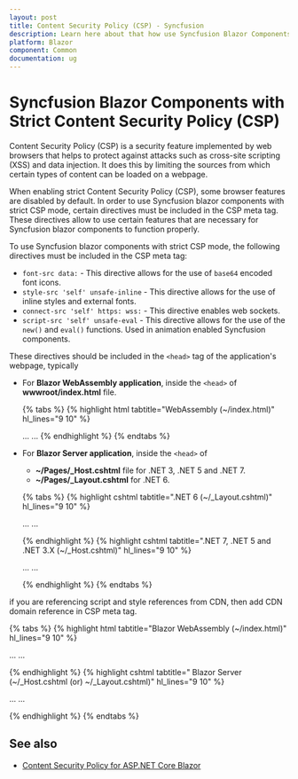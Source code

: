 ```yaml
---
layout: post
title: Content Security Policy (CSP) - Syncfusion
description: Learn here about that how use Syncfusion Blazor Components with strict Content Security Policy (CSP).
platform: Blazor
component: Common
documentation: ug
---
```


# Syncfusion Blazor Components with Strict Content Security Policy (CSP)

Content Security Policy (CSP) is a security feature implemented by web browsers that helps to protect against attacks such as cross-site scripting (XSS) and data injection. It does this by limiting the sources from which certain types of content can be loaded on a webpage.

When enabling strict Content Security Policy (CSP), some browser features are disabled by default. In order to use Syncfusion blazor components with strict CSP mode, certain directives must be included in the CSP meta tag. These directives allow to use certain features that are necessary for Syncfusion blazor components to function properly.

To use Syncfusion blazor components with strict CSP mode, the following directives must be included in the CSP meta tag:

* `font-src data:` - This directive allows for the use of `base64` encoded font icons.
* `style-src 'self' unsafe-inline` - This directive allows for the use of inline styles and external fonts.
* `connect-src 'self' https: wss:` - This directive enables web sockets.
* `script-src 'self' unsafe-eval` - This directive allows for the use of the `new()` and `eval()` functions. Used in animation enabled Syncfusion components.

These directives should be included in the `<head>` tag of the application's webpage, typically
* For **Blazor WebAssembly application**, inside the `<head>` of **wwwroot/index.html** file.

    {% tabs %}
    {% highlight html tabtitle="WebAssembly (~/index.html)" hl_lines="9 10" %}
    <head>
        ...
        <meta http-equiv="Content-Security-Policy"
            content="base-uri 'self';
            default-src 'self';
            connect-src 'self' https: wss:;
            img-src data: https:;
            object-src 'none';
            script-src 'self' 'unsafe-eval';
            style-src 'self' 'unsafe-inline';
            font-src 'self' data:;
            upgrade-insecure-requests;">
        ...
    </head>
    {% endhighlight %}
    {% endtabs %}


* For **Blazor Server application**, inside the `<head>` of 
    * **~/Pages/_Host.cshtml** file for .NET 3, .NET 5 and .NET 7.
    * **~/Pages/_Layout.cshtml** for .NET 6.

    {% tabs %}
    {% highlight cshtml tabtitle=".NET 6 (~/_Layout.cshtml)" hl_lines="9 10" %}

    <head>
        ...
        <meta http-equiv="Content-Security-Policy"
            content="base-uri 'self';
            default-src 'self';
            connect-src 'self' https: wss:;
            img-src data: https:;
            object-src 'none';
            script-src 'self' 'unsafe-eval';
            style-src 'self' 'unsafe-inline';
            font-src 'self' data:;
            upgrade-insecure-requests;">
        ...
    </head>

    {% endhighlight %}
    {% highlight cshtml tabtitle=".NET 7, .NET 5 and .NET 3.X (~/_Host.cshtml)" hl_lines="9 10" %}

    <head>
        ...
        <meta http-equiv="Content-Security-Policy"
            content="base-uri 'self';
            default-src 'self';
            connect-src 'self' https: wss:;
            img-src data: https:;
            object-src 'none';
            script-src 'self' 'unsafe-eval';
            style-src 'self' 'unsafe-inline';
            font-src 'self' data:;
            upgrade-insecure-requests;">
        ...
    </head>

    {% endhighlight %}
    {% endtabs %}

if you are referencing script and style references from CDN, then add CDN domain reference in CSP meta tag.

{% tabs %}
{% highlight html tabtitle="Blazor WebAssembly (~/index.html)" hl_lines="9 10" %}

<head>
    ...
    <meta http-equiv="Content-Security-Policy"
        content="base-uri 'self';
        default-src 'self';
        connect-src 'self' https: wss:;
        img-src data: https:;
        object-src 'none';
        script-src 'self' 'unsafe-eval' https://cdn.syncfusion.com/blazor/;
        style-src 'self' 'unsafe-inline' https://cdn.syncfusion.com/blazor/;
        font-src 'self' data:;
        upgrade-insecure-requests;">
    ...
</head>

{% endhighlight %}
{% highlight cshtml tabtitle=" Blazor Server (~/_Host.cshtml (or) ~/_Layout.cshtml)" hl_lines="9 10" %}

<head>
    ...
    <meta http-equiv="Content-Security-Policy"
        content="base-uri 'self';
        default-src 'self';
        connect-src 'self' https: wss:;
        img-src data: https:;
        object-src 'none';
        script-src 'self' 'unsafe-eval' https://cdn.syncfusion.com/blazor/;
        style-src 'self' 'unsafe-inline' https://cdn.syncfusion.com/blazor/;
        font-src 'self' data:;
        upgrade-insecure-requests;">
    ...
</head>

{% endhighlight %}
{% endtabs %}


## See also

* [Content Security Policy for ASP.NET Core Blazor](https://learn.microsoft.com/en-us/aspnet/core/blazor/security/content-security-policy?view=aspnetcore-7.0)
